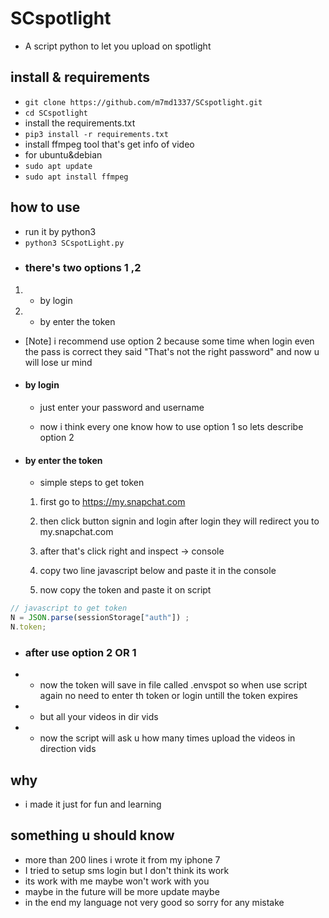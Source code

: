# SCspotlight
* A script python to let you upload on spotlight 
## install &  requirements 
* `git clone https://github.com/m7md1337/SCspotlight.git `
* `cd SCspotlight`
* install the requirements.txt 
* `pip3 install -r requirements.txt` 
* install ffmpeg tool that's get info of video 
* for ubuntu&debian
* `sudo apt update`
* `sudo apt install ffmpeg`
## how to use 
* run it by python3 
* `python3 SCspotLight.py`
* ### there's two options 1 ,2
1. - by login 
2. - by enter the token  

*  [Note] i recommend use option 2 because some time when login even the pass is correct they said "That's not the right password" and now u will lose ur mind


* #### by login 


    * just enter your password and username
    
    * now i think every one know how to use option 1 so lets describe option 2

* #### by enter the token

    * simple steps to get token 
    
    1. first go to https://my.snapchat.com
    
    2. then click button signin and login after login they will redirect you to my.snapchat.com
    
    3. after that's click right and inspect -> console
    
    4. copy two line javascript below and paste it in the console

    5. now copy the token and paste it on script

```javascript
// javascript to get token
N = JSON.parse(sessionStorage["auth"]) ;
N.token;

```





* ### after use option 2 OR 1
* * now the token will save in file called .envspot so when use script again no need to enter th token or login untill the token expires 
* * but all your videos in dir vids 
* * now the script will ask u how many times upload the videos in direction vids







## why


* i made it just for fun and learning 



## something u should know 
* more than 200 lines i wrote it from my iphone 7
* I tried to setup sms login but I don't think its work
* its work with me maybe won't work with you 
* maybe in the future will be more update maybe
* in the end my language not very good so sorry for any mistake
